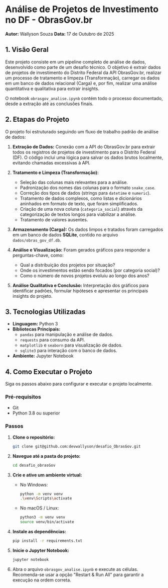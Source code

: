 # Análise de Projetos de Investimento no DF - ObrasGov.br

**Autor:** Wallyson Souza
**Data:** 17 de Outubro de 2025

## 1. Visão Geral

Este projeto consiste em um pipeline completo de análise de dados, desenvolvido como parte de um desafio técnico. O objetivo é extrair dados de projetos de investimento do Distrito Federal da API ObrasGov.br, realizar um processo de tratamento e limpeza (Transformação), carregar os dados em um banco de dados relacional (Carga) e, por fim, realizar uma análise quantitativa e qualitativa para extrair insights.

O notebook `obrasgov_analise.ipynb` contém todo o processo documentado, desde a extração até as conclusões finais.

## 2. Etapas do Projeto

O projeto foi estruturado seguindo um fluxo de trabalho padrão de análise de dados:

1.  **Extração de Dados:** Conexão com a API do ObrasGov.br para extrair todos os registros de projetos de investimento para o Distrito Federal (DF). O código inclui uma lógica para salvar os dados brutos localmente, evitando chamadas excessivas à API.

2.  **Tratamento e Limpeza (Transformação):**
    * Seleção das colunas mais relevantes para a análise.
    * Padronização dos nomes das colunas para o formato `snake_case`.
    * Correção dos tipos de dados (strings para `datetime` e `numeric`).
    * Tratamento de dados complexos, como listas e dicionários aninhados em formato de texto, que foram simplificados.
    * Criação de uma nova coluna (`categoria_social`) através da categorização de textos longos para viabilizar a análise.
    * Tratamento de valores ausentes.

3.  **Armazenamento (Carga):** Os dados limpos e tratados foram carregados em um banco de dados **SQLite**, contido no arquivo `dados/obras_gov_df.db`.

4.  **Análise e Visualização:** Foram gerados gráficos para responder a perguntas-chave, como:
    * Qual a distribuição dos projetos por situação?
    * Onde os investimentos estão sendo focados (por categoria social)?
    * Como o número de novos projetos evoluiu ao longo dos anos?

5.  **Análise Qualitativa e Conclusão:** Interpretação dos gráficos para identificar padrões, formular hipóteses e apresentar os principais insights do projeto.

## 3. Tecnologias Utilizadas

* **Linguagem:** Python 3
* **Bibliotecas Principais:**
    * `pandas` para manipulação e análise de dados.
    * `requests` para consumo da API.
    * `matplotlib` e `seaborn` para visualização de dados.
    * `sqlite3` para interação com o banco de dados.
* **Ambiente:** Jupyter Notebook

## 4. Como Executar o Projeto

Siga os passos abaixo para configurar e executar o projeto localmente.

### Pré-requisitos
* Git
* Python 3.8 ou superior

### Passos

1.  **Clone o repositório:**
    ```bash
    git clone git@github.com:devwallyson/desafio_ObrasGov.git
    ```

2.  **Navegue até a pasta do projeto:**
    ```bash
    cd desafio_obrasGov
    ```

3.  **Crie e ative um ambiente virtual:**
    * No Windows:
        ```bash
        python -m venv venv
        .\venv\Scripts\activate
        ```
    * No macOS / Linux:
        ```bash
        python3 -m venv venv
        source venv/bin/activate
        ```

4.  **Instale as dependências:**
    ```bash
    pip install -r requirements.txt
    ```

5.  **Inicie o Jupyter Notebook:**
    ```bash
    jupyter notebook
    ```

6.  Abra o arquivo `obrasgov_analise.ipynb` e execute as células. Recomenda-se usar a opção "Restart & Run All" para garantir a execução na ordem correta.
